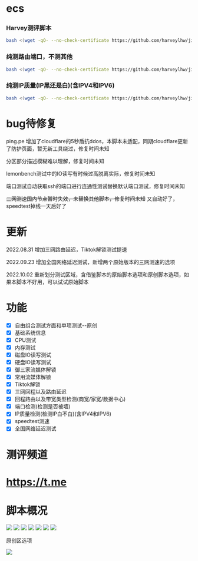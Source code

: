 # ecs

### Harvey测评脚本

```bash
bash <(wget -qO- --no-check-certificate https://github.com/harveylhw/jiance/raw/main/ecs.sh)
```

### 纯测路由端口，不测其他

```bash
bash <(wget -qO- --no-check-certificate https://github.com/harveylhw/jiance/raw/main/route.sh)
```

### 纯测IP质量(IP黑还是白)(含IPV4和IPV6)

```bash
bash <(wget -qO- --no-check-certificate https://github.com/harveylhw/jiance/raw/main/qzcheck.sh)
```
# bug待修复

ping.pe 增加了cloudflare的5秒盾抗ddos，本脚本未适配，同期cloudflare更新了防护页面，暂无新工具绕过，修复时间未知

分区部分描述模糊难以理解，修复时间未知

lemonbench测试中的IO读写有时候过高脱离实际，修复时间未知

端口测试自动获取ssh的端口进行连通性测试替换默认端口测试，修复时间未知

~~三网测速国内节点暂时失效，未替换其他脚本，修复时间未知~~ 又自动好了，speedtest掉线一天后好了

# 更新

2022.08.31 增加三网路由延迟，Tiktok解锁测试提速

2022.09.23 增加全国网络延迟测试，新增两个原始版本的三网测速的选项

2022.10.02 重新划分测试区域，含借鉴脚本的原始脚本选项和原创脚本选项，如果本脚本不好用，可以试试原始脚本

# 功能

- [x] 自由组合测试方面和单项测试--原创
- [x] 基础系统信息
- [x] CPU测试
- [x] 内存测试
- [x] 磁盘IO读写测试
- [x] 硬盘IO读写测试
- [x] 御三家流媒体解锁
- [x] 常用流媒体解锁
- [x] Tiktok解锁
- [x] 三网回程以及路由延迟
- [x] 回程路由以及带宽类型检测(商宽/家宽/数据中心)
- [x] 端口检测(检测是否被墙)
- [x] IP质量检测(检测IP白不白)(含IPV4和IPV6)
- [x] speedtest测速
- [x] 全国网络延迟测试

# 测评频道

# https://t.me

# 脚本概况

![](https://github.com/spiritLHLS/ecs/raw/main/page/zhuye.png)
![](https://github.com/spiritLHLS/ecs/raw/main/page/1.png)
![](https://github.com/spiritLHLS/ecs/raw/main/page/2.png)
![](https://github.com/spiritLHLS/ecs/raw/main/page/3.png)
![](https://github.com/spiritLHLS/ecs/raw/main/page/4.png)
![](https://github.com/spiritLHLS/ecs/raw/main/page/5.png)
![](https://github.com/spiritLHLS/ecs/raw/main/page/6.png)

原创区选项

![](https://github.com/spiritLHLS/ecs/raw/main/page/yc.png)
